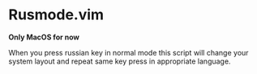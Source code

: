 Rusmode.vim
===========

**Only MacOS for now**

When you press russian key in normal mode this script will change your system layout and repeat same key press in appropriate language.

